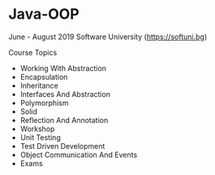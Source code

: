 # Java-OOP

June - August 2019 Software University (https://softuni.bg)

Course Topics<br/>
* Working With Abstraction<br/>
* Encapsulation<br/>
* Inheritance<br/>
* Interfaces And Abstraction<br/>
* Polymorphism<br/>
* Solid<br/>
* Reflection And Annotation<br/>
* Workshop<br/>
* Unit Testing<br/>
* Test Driven Development<br/>
* Object Communication And Events<br/>
* Exams
